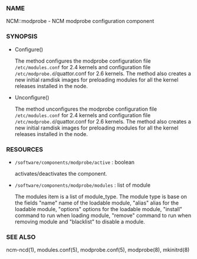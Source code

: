 ### NAME

NCM::modprobe - NCM modprobe configuration component

### SYNOPSIS

- Configure()

    The method configures the modprobe configuration file `/etc/modules.conf`
    for 2.4 kernels and configuration file `/etc/modprobe.d`/quattor.conf
    for 2.6 kernels. The method also creates a new initial ramdisk images for
    preloading modules for all the kernel releases installed in the node.

- Unconfigure()

    The method unconfigures the modprobe configuration file `/etc/modules.conf`
    for 2.4 kernels and configuration file `/etc/modprobe.d`/quattor.conf
    for 2.6 kernels. The method also creates a new initial ramdisk images for
    preloading modules for all the kernel releases installed in the node.

### RESOURCES

- `/software/components/modprobe/active` : boolean

    activates/deactivates the component.

- `/software/components/modprobe/modules` : list of module

    The modules item is a list of module\_type. The module type is base on
    the fields "name" name of the loadable module, "alias" alias for the
    loadable module, "options" options for the loadable module, "install"
    command to run when loading module, "remove" command to run when
    removing module and "blacklist" to disable a module.

### SEE ALSO

ncm-ncd(1), modules.conf(5), modprobe.conf(5), modprobe(8), mkinitrd(8)
